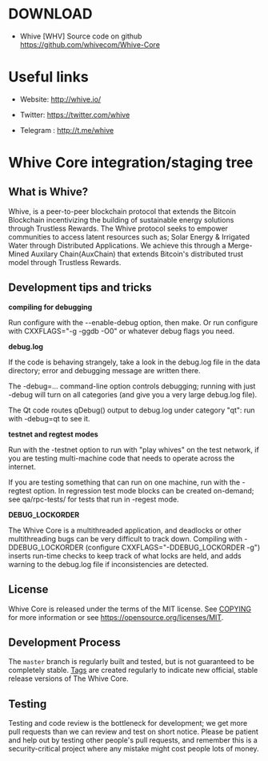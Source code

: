 
DOWNLOAD
========

* Whive [WHV] Source code on github https://github.com/whivecom/Whive-Core


Useful links
============

* Website:        http://whive.io/

* Twitter:        https://twitter.com/whive
* Telegram   :    http://t.me/whive


Whive Core integration/staging tree
=====================================

What is Whive?
----------------

Whive, is a peer-to-peer blockchain protocol that extends the Bitcoin Blockchain incentivizing the building of sustainable energy solutions through Trustless Rewards.
The Whive protocol seeks to empower communities to access latent resources such as; Solar Energy & Irrigated Water through Distributed Applications. 
We achieve this through a Merge-Mined Auxilary Chain(AuxChain) that extends Bitcoin's distributed trust model through Trustless Rewards. 

Development tips and tricks
----------------------------

**compiling for debugging**

Run configure with the --enable-debug option, then make. Or run configure with
CXXFLAGS="-g -ggdb -O0" or whatever debug flags you need.

**debug.log**

If the code is behaving strangely, take a look in the debug.log file in the data directory;
error and debugging message are written there.

The -debug=... command-line option controls debugging; running with just -debug will turn
on all categories (and give you a very large debug.log file).

The Qt code routes qDebug() output to debug.log under category "qt": run with -debug=qt
to see it.

**testnet and regtest modes**

Run with the -testnet option to run with "play whives" on the test network, if you
are testing multi-machine code that needs to operate across the internet.

If you are testing something that can run on one machine, run with the -regtest option.
In regression test mode blocks can be created on-demand; see qa/rpc-tests/ for tests
that run in -regest mode.

**DEBUG_LOCKORDER**

The Whive Core is a multithreaded application, and deadlocks or other multithreading bugs
can be very difficult to track down. Compiling with -DDEBUG_LOCKORDER (configure
CXXFLAGS="-DDEBUG_LOCKORDER -g") inserts run-time checks to keep track of what locks
are held, and adds warning to the debug.log file if inconsistencies are detected.


License
-------

Whive Core is released under the terms of the MIT license. See [COPYING](COPYING) for more
information or see https://opensource.org/licenses/MIT.

Development Process
-------------------

The `master` branch is regularly built and tested, but is not guaranteed to be
completely stable. [Tags](https://github.com/whive/whive-core/tags) are created
regularly to indicate new official, stable release versions of The Whive Core.

Testing
-------

Testing and code review is the bottleneck for development; we get more pull
requests than we can review and test on short notice. Please be patient and help out by testing
other people's pull requests, and remember this is a security-critical project where any mistake might cost people
lots of money.


